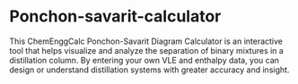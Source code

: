 # Ponchon-savarit-calculator
This ChemEnggCalc Ponchon-Savarit Diagram Calculator is an interactive tool that helps visualize and analyze the separation of binary mixtures in a distillation column.  By entering your own VLE and enthalpy data, you can design or understand distillation systems with greater accuracy and insight.
